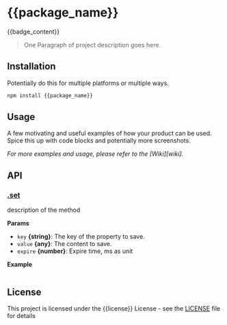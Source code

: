 # {{package_name}}

{{badge_content}}

> One Paragraph of project description goes here.

## Installation

Potentially do this for multiple platforms or multiple ways.

```sh
npm install {{package_name}}
```

## Usage

A few motivating and useful examples of how your product can be used. Spice this up with code blocks and potentially more screenshots.

_For more examples and usage, please refer to the [Wiki][wiki]._

## API

### [.set](src/index.js#L20)

description of the method

**Params**

- `key` **{string}**: The key of the property to save.
- `value` **{any}**: The content to save.
- `expire` **{number}**: Expire time, ms as unit

**Example**

```

```

## License

This project is licensed under the {{license}} License - see the [LICENSE](LICENSE) file for details
